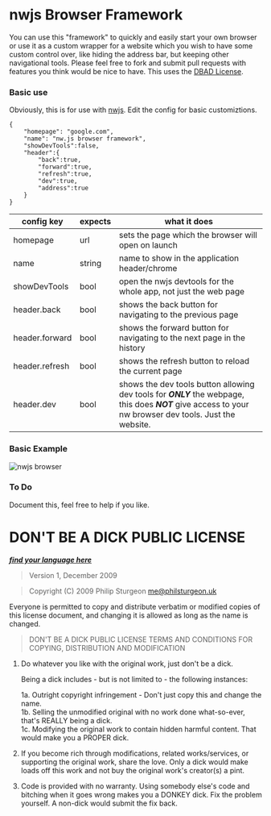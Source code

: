 # nwjs Browser Framework
You can use this "framework" to quickly and easily start your own browser or use it as a custom wrapper for a website which you wish to have some custom control over, like hiding the address bar, but keeping other navigational tools. Please feel free to fork and submit pull requests with features you think would be nice to have. This uses the [DBAD License](https://github.com/philsturgeon/dbad).


### Basic use

Obviously, this is for use with [nwjs](https://github.com/nwjs/nw.js). Edit the config for basic customiztions.

    {
        "homepage": "google.com",
        "name": "nw.js browser framework",
        "showDevTools":false,
        "header":{
            "back":true,
            "forward":true,
            "refresh":true,
            "dev":true,
            "address":true
        }
    }
    
|  config key | expects |  what it does |
|----|----|----|
|homepage|url|sets the page which the browser will open on launch|
|name|string|name to show in the application header/chrome|
|showDevTools|bool|open the nwjs devtools for the whole app, not just the web page|
|header.back|bool|shows the back button for navigating to the previous page|
|header.forward|bool|shows the forward button for navigating to the next page in the history|
|header.refresh|bool|shows the refresh button to reload the current page|
|header.dev|bool|shows the dev tools button allowing dev tools for ***ONLY*** the webpage, this does ***NOT*** give access to your nw browser dev tools. Just the website.|

### Basic Example

![nwjs browser](http://i.imgur.com/xHfzdua.png)

### To Do

Document this, feel free to help if you like.



# DON'T BE A DICK PUBLIC LICENSE

***[find your language here](https://github.com/philsturgeon/dbad)***

> Version 1, December 2009

> Copyright (C) 2009 Philip Sturgeon <me@philsturgeon.uk>
 
 Everyone is permitted to copy and distribute verbatim or modified
 copies of this license document, and changing it is allowed as long
 as the name is changed.

> DON'T BE A DICK PUBLIC LICENSE
> TERMS AND CONDITIONS FOR COPYING, DISTRIBUTION AND MODIFICATION

 1. Do whatever you like with the original work, just don't be a dick.

     Being a dick includes - but is not limited to - the following instances:

	 1a. Outright copyright infringement - Don't just copy this and change the name.  
	 1b. Selling the unmodified original with no work done what-so-ever, that's REALLY being a dick.  
	 1c. Modifying the original work to contain hidden harmful content. That would make you a PROPER dick.  

 2. If you become rich through modifications, related works/services, or supporting the original work,
 share the love. Only a dick would make loads off this work and not buy the original work's 
 creator(s) a pint.
 
 3. Code is provided with no warranty. Using somebody else's code and bitching when it goes wrong makes 
 you a DONKEY dick. Fix the problem yourself. A non-dick would submit the fix back.

